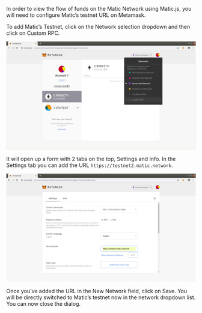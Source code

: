 In order to view the flow of funds on the Matic Network using Matic.js, you will need to configure Matic’s testnet URL on Metamask.

To add Matic’s Testnet, click on the Network selection dropdown and then click on Custom RPC. 

![](images/select-network.png?raw=true)

It will open up a form with 2 tabs on the top, Settings and Info. In the Settings tab you can add the URL `https://testnet2.matic.network`.

![](images/metamask-settings.png?raw=true)

Once you’ve added the URL in the New Network field, click on Save. You will be directly switched to Matic’s testnet now in the network dropdown list. You can now close the dialog.